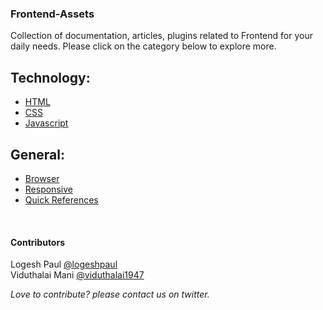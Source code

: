 <h3>Frontend-Assets</h3>
Collection of documentation, articles, plugins related to Frontend for your daily needs.
Please click on the category below to explore more.

## Technology:

* [HTML](https://github.com/logeshpaul/Frontend-Assets/wiki/HTML)
* [CSS](https://github.com/logeshpaul/Frontend-Assets/wiki/CSS)
* [Javascript](https://github.com/logeshpaul/Frontend-Assets/wiki/Javascript)


## General:

* [Browser](https://github.com/logeshpaul/Frontend-Assets/wiki/Browser)
* [Responsive](https://github.com/logeshpaul/Frontend-Assets/wiki/Responsive)
* [Quick References](https://github.com/logeshpaul/Frontend-Assets/wiki/Quick-Refrences)


<br/>
<div>
<h4>Contributors</h4>
<p>Logesh Paul <a href="http:/www.twitter.com/logeshpaul">@logeshpaul</a><br/>
Viduthalai Mani <a href="http:/www.twitter.com/viduthalai1947">@viduthalai1947</a></p>

<i>Love to contribute? please contact us on twitter.</i>
</div>
